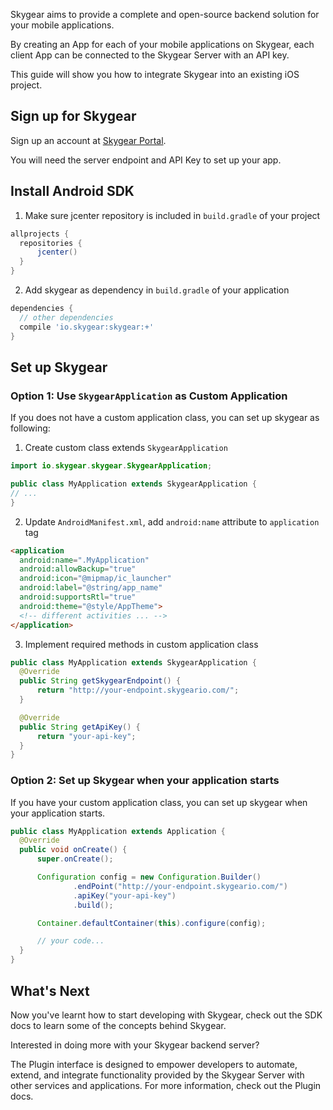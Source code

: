 Skygear aims to provide a complete and open-source backend solution for your mobile applications.

By creating an App for each of your mobile applications on Skygear, each client App can be connected to the Skygear Server with an API key.

This guide will show you how to integrate Skygear into an existing iOS project.

<a name="signup"></a>
## Sign up for Skygear

Sign up an account at [Skygear Portal](http://portal.skygear.io/).

You will need the server endpoint and API Key to set up your app.


<a name="install"></a>
## Install Android SDK

1. Make sure jcenter repository is included in `build.gradle` of your project

  ```gradle
allprojects {
    repositories {
        jcenter()
    }
}
  ```

2. Add skygear as dependency in `build.gradle` of your application

  ```gradle
dependencies {
    // other dependencies
    compile 'io.skygear:skygear:+'
}
  ```

<a name="setup"></a>
## Set up Skygear

### Option 1: Use `SkygearApplication` as Custom Application

If you does not have a custom application class, you can set up skygear as following:

1. Create custom class extends `SkygearApplication`

  ```java
import io.skygear.skygear.SkygearApplication;

public class MyApplication extends SkygearApplication {
  // ...
}
  ```

2. Update `AndroidManifest.xml`, add `android:name` attribute to `application` tag

  ```html
<application
    android:name=".MyApplication"
    android:allowBackup="true"
    android:icon="@mipmap/ic_launcher"
    android:label="@string/app_name"
    android:supportsRtl="true"
    android:theme="@style/AppTheme">
    <!-- different activities ... -->
</application>
  ```

3. Implement required methods in custom application class

  ```java
public class MyApplication extends SkygearApplication {
    @Override
    public String getSkygearEndpoint() {
        return "http://your-endpoint.skygeario.com/";
    }

    @Override
    public String getApiKey() {
        return "your-api-key";
    }
}
  ```


### Option 2: Set up Skygear when your application starts

If you have your custom application class, you can set up skygear when your application starts.

  ```java
public class MyApplication extends Application {
    @Override
    public void onCreate() {
        super.onCreate();

        Configuration config = new Configuration.Builder()
                .endPoint("http://your-endpoint.skygeario.com/")
                .apiKey("your-api-key")
                .build();

        Container.defaultContainer(this).configure(config);

        // your code...
    }
}
  ```

<a name="whats-next"></a>
## What's Next
Now you've learnt how to start developing with Skygear, check out the SDK docs to learn some of the concepts behind Skygear.

Interested in doing more with your Skygear backend server?

The Plugin interface is designed to empower developers to automate, extend, and integrate functionality provided by the Skygear Server with other services and applications. For more information, check out the Plugin docs.
